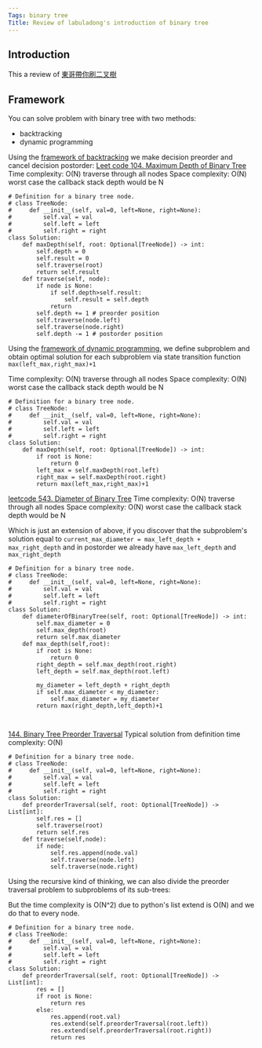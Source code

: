 ```yaml
---
Tags: binary tree
Title: Review of labuladong's introduction of binary tree 
---
```

## Introduction
This a review of [東哥帶你刷二叉樹](https://labuladong.github.io/algo/1/7/)

## Framework
You can solve problem with binary tree with two methods:
- backtracking
- dynamic programming

Using the [framework of backtracking](https://hackmd.io/3HEM3FA1RiKcWVJhSkC6ww) we make decision preorder and cancel decision postorder:
[Leet code 104. Maximum Depth of Binary Tree](https://leetcode.com/problems/maximum-depth-of-binary-tree/)
Time complexity: O(N) traverse through all nodes
Space complexity: O(N) worst case the callback stack depth would be N
```python=
# Definition for a binary tree node.
# class TreeNode:
#     def __init__(self, val=0, left=None, right=None):
#         self.val = val
#         self.left = left
#         self.right = right
class Solution:
    def maxDepth(self, root: Optional[TreeNode]) -> int:
        self.depth = 0
        self.result = 0
        self.traverse(root)
        return self.result
    def traverse(self, node):
        if node is None:
            if self.depth>self.result:
                self.result = self.depth
            return
        self.depth += 1 # preorder position
        self.traverse(node.left)
        self.traverse(node.right)
        self.depth -= 1 # postorder position
```
Using the [framework of dynamic programming](https://hackmd.io/6MGw9QgbTe-z_5tI3kSwfg), we define subproblem and obtain optimal solution for each subproblem via state transition function `max(left_max,right_max)+1`

Time complexity: O(N) traverse through all nodes
Space complexity: O(N) worst case the callback stack depth would be N
```python=
# Definition for a binary tree node.
# class TreeNode:
#     def __init__(self, val=0, left=None, right=None):
#         self.val = val
#         self.left = left
#         self.right = right
class Solution:
    def maxDepth(self, root: Optional[TreeNode]) -> int:
        if root is None:
            return 0
        left_max = self.maxDepth(root.left)
        right_max = self.maxDepth(root.right)
        return max(left_max,right_max)+1
```

[leetcode 543. Diameter of Binary Tree](https://leetcode.com/problems/diameter-of-binary-tree/)
Time complexity: O(N) traverse through all nodes
Space complexity: O(N) worst case the callback stack depth would be N

Which is just an extension of above, if you discover that the subproblem's solution equal to `current_max_diameter = max_left_depth + max_right_depth` and in postorder we already have `max_left_depth` and `max_right_depth`
```python=
# Definition for a binary tree node.
# class TreeNode:
#     def __init__(self, val=0, left=None, right=None):
#         self.val = val
#         self.left = left
#         self.right = right
class Solution:
    def diameterOfBinaryTree(self, root: Optional[TreeNode]) -> int:
        self.max_diameter = 0
        self.max_depth(root)
        return self.max_diameter
    def max_depth(self,root):
        if root is None:
            return 0
        right_depth = self.max_depth(root.right)
        left_depth = self.max_depth(root.left)
        
        my_diameter = left_depth + right_depth
        if self.max_diameter < my_diameter:
            self.max_diameter = my_diameter 
        return max(right_depth,left_depth)+1
    
        
```
[144. Binary Tree Preorder Traversal](https://leetcode.com/problems/binary-tree-preorder-traversal/)
Typical solution from definition
time complexity: O(N)
```python=
# Definition for a binary tree node.
# class TreeNode:
#     def __init__(self, val=0, left=None, right=None):
#         self.val = val
#         self.left = left
#         self.right = right
class Solution:
    def preorderTraversal(self, root: Optional[TreeNode]) -> List[int]:
        self.res = []
        self.traverse(root)
        return self.res
    def traverse(self,node):
        if node:
            self.res.append(node.val)
            self.traverse(node.left)
            self.traverse(node.right)
```
Using the recursive kind of thinking, we can also divide the preorder traversal problem to subproblems of its sub-trees:

But the time complexity is O(N^2) due to python's list extend is O(N) and we do that to every node.
```python=
# Definition for a binary tree node.
# class TreeNode:
#     def __init__(self, val=0, left=None, right=None):
#         self.val = val
#         self.left = left
#         self.right = right
class Solution:
    def preorderTraversal(self, root: Optional[TreeNode]) -> List[int]:
        res = []
        if root is None:
            return res
        else:
            res.append(root.val)
            res.extend(self.preorderTraversal(root.left))
            res.extend(self.preorderTraversal(root.right))
            return res
```